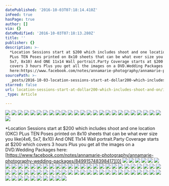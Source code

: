```yaml
---
datePublished: '2016-10-03T07:18:14.410Z'
inFeed: true
hasPage: true
author: []
via: {}
dateModified: '2016-10-03T07:18:13.280Z'
title: ''
publisher: {}
description: >-
  *Location Sessions start at $200 which includes shoot and one location (OKC)
  PLus TEN Poses printed on 8x10 sheets that can be what ever size you like(4x6,
  5x7, 8x10) And ONE 11x14 Wall portrait.Party Coverage starts at $200 which
  covers 3 hours Plus you get all the images on a DVD.Wedding Packages
  here:https://www.facebook.com/notes/annamarie-photography/annamarie-photography-wedding-packages/849915748398417
sourcePath: >-
  _posts/2016-10-03-location-sessions-start-at-dollar200-which-includes-shoot-and-on.md
starred: false
url: location-sessions-start-at-dollar200-which-includes-shoot-and-on/index.html
_type: Article

---
```

![](https://the-grid-user-content.s3-us-west-2.amazonaws.com/d52658ef-f54f-4182-8437-e9bf0152b045.jpg)
![](https://the-grid-user-content.s3-us-west-2.amazonaws.com/d2885377-6464-4618-88ec-5977329aaaf8.jpg)
![](https://the-grid-user-content.s3-us-west-2.amazonaws.com/f27dd6f6-ca62-4f12-9687-5c75e86f6491.jpg)
![](https://the-grid-user-content.s3-us-west-2.amazonaws.com/30f13450-c765-42b8-8d43-3fc67af829a7.jpg)
![](https://the-grid-user-content.s3-us-west-2.amazonaws.com/14b33873-44ae-4025-92f9-0f620b1fe8b8.jpg)
![](https://the-grid-user-content.s3-us-west-2.amazonaws.com/15d2dcf9-f91b-4c45-a8e7-a539ab124ab8.jpg)
![](https://the-grid-user-content.s3-us-west-2.amazonaws.com/4f5d9b32-1e29-45fb-ab65-19a652800975.jpg)
![](https://the-grid-user-content.s3-us-west-2.amazonaws.com/61b6f627-5b1c-460f-9328-4f83edf18647.jpg)
![](https://the-grid-user-content.s3-us-west-2.amazonaws.com/03ba58c6-32fb-4974-8255-88bbc2a640bc.jpg)
![](https://the-grid-user-content.s3-us-west-2.amazonaws.com/bf87c6c0-707d-4993-a924-e311d19e3d2b.jpg)
![](https://the-grid-user-content.s3-us-west-2.amazonaws.com/f8babb31-85ad-47d2-a1be-0bf7d30019bf.jpg)
![](https://the-grid-user-content.s3-us-west-2.amazonaws.com/2fd80281-0c43-44d0-84d3-2591a9c25d5e.jpg)
![](https://the-grid-user-content.s3-us-west-2.amazonaws.com/b5807e60-2201-4834-b4ce-1e6a86b17eeb.jpg)
![](https://the-grid-user-content.s3-us-west-2.amazonaws.com/e2aa64b9-f412-4788-84d8-32fdf3068301.jpg)
![](https://the-grid-user-content.s3-us-west-2.amazonaws.com/8176ee0d-146c-4f16-b87c-4c579a83c111.jpg)
![](https://the-grid-user-content.s3-us-west-2.amazonaws.com/046f8a1e-a624-46f0-b8c1-b9823e518410.jpg)
![](https://the-grid-user-content.s3-us-west-2.amazonaws.com/4d2a7088-8619-4681-9491-2e43651c987f.jpg)
![](https://the-grid-user-content.s3-us-west-2.amazonaws.com/c24e91e7-9b8a-45f0-9cd4-e3cfc891bc28.jpg)
![](https://the-grid-user-content.s3-us-west-2.amazonaws.com/ae88b700-28b5-43dc-9bc8-a9d6acef0837.jpg)
![](https://the-grid-user-content.s3-us-west-2.amazonaws.com/5180df1e-f444-4969-bf1f-e4870ab258fc.jpg)
![](https://the-grid-user-content.s3-us-west-2.amazonaws.com/4b5b2e54-d38a-4ead-a588-4312e51a4a02.jpg)
![](https://the-grid-user-content.s3-us-west-2.amazonaws.com/8378d580-897b-4b16-9daf-86c48127073d.jpg)
![](https://the-grid-user-content.s3-us-west-2.amazonaws.com/c910ffbe-28cd-4586-a07a-17e642a8f10e.jpg)
![](https://the-grid-user-content.s3-us-west-2.amazonaws.com/c0aa35f0-18f9-4eb0-832e-6b89d2a94142.jpg)
![](https://the-grid-user-content.s3-us-west-2.amazonaws.com/dfda0283-46e2-4f08-8c2b-b75b5474f702.jpg)
![](https://the-grid-user-content.s3-us-west-2.amazonaws.com/4021111e-ab09-4c3e-884a-dd6649453706.jpg)

\*Location Sessions start at $200 which includes shoot and one location (OKC) PLus TEN Poses printed on 8x10 sheets that can be what ever size you like(4x6, 5x7, 8x10) And ONE 11x14 Wall portrait.Party Coverage starts at $200 which covers 3 hours Plus you get all the images on a DVD.Wedding Packages here:[https://www.facebook.com/notes/annamarie-photography/annamarie-photography-wedding-packages/849915748398417][0]
![](https://the-grid-user-content.s3-us-west-2.amazonaws.com/1e2134fb-ee2e-4287-9a33-0da4677df028.jpg)
![](https://the-grid-user-content.s3-us-west-2.amazonaws.com/455c4575-cd94-4f0f-bba1-f9f9abb3cfe9.jpg)
![](https://the-grid-user-content.s3-us-west-2.amazonaws.com/b9f396ce-d4f4-4621-9c6d-25c228be5015.jpg)
![](https://the-grid-user-content.s3-us-west-2.amazonaws.com/ce16cdac-e2d7-45e5-9e05-05c8abc16525.jpg)
![](https://the-grid-user-content.s3-us-west-2.amazonaws.com/d24867ea-a027-4a50-a58f-1301c283f510.jpg)
![](https://the-grid-user-content.s3-us-west-2.amazonaws.com/73ecefa0-2a64-47c9-9735-65de7dea2ce4.jpg)
![](https://the-grid-user-content.s3-us-west-2.amazonaws.com/fb53f6ca-6016-4e44-ae69-aa43585e2352.jpg)
![](https://the-grid-user-content.s3-us-west-2.amazonaws.com/d80d22e3-45c4-42ff-ab86-3758cbcef782.jpg)
![](https://the-grid-user-content.s3-us-west-2.amazonaws.com/5dcc01f1-8eae-4a3e-9089-cc8d1f5da448.jpg)
![](https://the-grid-user-content.s3-us-west-2.amazonaws.com/31ce2e68-fd16-4a67-8626-3f30c7e94c75.jpg)
![](https://the-grid-user-content.s3-us-west-2.amazonaws.com/33e05cad-d41e-43f5-91cf-215e5d3a787c.jpg)
![](https://the-grid-user-content.s3-us-west-2.amazonaws.com/aaa2d16e-a452-4bd7-8325-d1270094e2ac.jpg)
![](https://the-grid-user-content.s3-us-west-2.amazonaws.com/f2db78f1-6c1e-4b5b-bb06-a5419f190f10.jpg)
![](https://the-grid-user-content.s3-us-west-2.amazonaws.com/1fb52d52-5f5c-4d9c-b17d-4193c8190bf3.jpg)
![](https://the-grid-user-content.s3-us-west-2.amazonaws.com/56da6775-4215-4654-83e8-336df317bb5a.jpg)
![](https://the-grid-user-content.s3-us-west-2.amazonaws.com/44148461-9300-4372-aea9-85443b0ba6c4.jpg)
![](https://the-grid-user-content.s3-us-west-2.amazonaws.com/4a217b7e-6529-471b-8a2f-4c0cf442bdc5.jpg)
![](https://the-grid-user-content.s3-us-west-2.amazonaws.com/138b1fe0-42b5-4b43-9717-bf78f1045976.jpg)
![](https://the-grid-user-content.s3-us-west-2.amazonaws.com/72278275-04f2-45c8-b4fc-bb29643e6d17.jpg)
![](https://the-grid-user-content.s3-us-west-2.amazonaws.com/eac50bf8-247d-4d18-9d8e-37407df60821.jpg)
![](https://the-grid-user-content.s3-us-west-2.amazonaws.com/32267c33-9a55-4284-a55a-c83e4696afab.jpg)
![](https://the-grid-user-content.s3-us-west-2.amazonaws.com/2b507c8a-a847-45ba-b8ce-a8c56a2e0117.jpg)
![](https://the-grid-user-content.s3-us-west-2.amazonaws.com/5344b3ae-e2c6-4019-9cd8-967680d704b2.jpg)
![](https://the-grid-user-content.s3-us-west-2.amazonaws.com/14726503-db21-4914-aab1-e4e9a9d311a3.jpg)
![](https://the-grid-user-content.s3-us-west-2.amazonaws.com/779cd58c-cece-4f24-8de0-25724f4435f7.jpg)
![](https://the-grid-user-content.s3-us-west-2.amazonaws.com/72f59471-6ef4-431c-9b47-bdd6b850778e.jpg)
![](https://the-grid-user-content.s3-us-west-2.amazonaws.com/3e98426c-c554-4adc-928b-87d07749fe8c.jpg)
![](https://the-grid-user-content.s3-us-west-2.amazonaws.com/f5fee4a5-c71d-4025-a8fd-18276ebcd2c8.jpg)
![](https://the-grid-user-content.s3-us-west-2.amazonaws.com/42b3d765-f948-4e38-a887-d84afa86017f.jpg)
![](https://the-grid-user-content.s3-us-west-2.amazonaws.com/30314c4d-e0b9-479e-8ff0-24cd213efe33.jpg)
![](https://the-grid-user-content.s3-us-west-2.amazonaws.com/fe9eb11a-13e4-4c50-9464-246647824a39.jpg)
![](https://the-grid-user-content.s3-us-west-2.amazonaws.com/9a10a4b9-6c9b-4236-ae62-29426af83506.jpg)
![](https://the-grid-user-content.s3-us-west-2.amazonaws.com/e9cadaf7-d641-4872-8512-c1784db2f983.jpg)
![](https://the-grid-user-content.s3-us-west-2.amazonaws.com/75253828-43c6-48bd-ab41-80fc4ac53bf9.jpg)
![](https://the-grid-user-content.s3-us-west-2.amazonaws.com/164e344b-5f0b-4dba-8d97-a16666297aed.jpg)
![](https://the-grid-user-content.s3-us-west-2.amazonaws.com/58e8793b-473c-4446-9856-dd3aa0ef27f0.jpg)
![](https://the-grid-user-content.s3-us-west-2.amazonaws.com/3962d8da-534f-42a8-ae72-ceca812c76e7.jpg)
![](https://the-grid-user-content.s3-us-west-2.amazonaws.com/98edb231-bb02-4c4f-b231-7d9e135c8995.jpg)
![](https://the-grid-user-content.s3-us-west-2.amazonaws.com/9bc873c2-c1ab-476c-8731-b9381ee2a120.jpg)
![](https://the-grid-user-content.s3-us-west-2.amazonaws.com/d0c2c7b0-6fac-4f30-adf8-1af5443bd048.jpg)
![](https://the-grid-user-content.s3-us-west-2.amazonaws.com/b9f36881-2660-4db8-ab6f-1a9e6a61832c.jpg)
![](https://the-grid-user-content.s3-us-west-2.amazonaws.com/e533dd07-b0b1-47bd-b217-a9f3c75822bb.jpg)
![](https://the-grid-user-content.s3-us-west-2.amazonaws.com/7b5d984f-b703-4f8e-a484-926e5f6e0933.jpg)
![](https://the-grid-user-content.s3-us-west-2.amazonaws.com/780d79f6-b38e-4d1f-9bb1-75e13e404a52.jpg)
![](https://the-grid-user-content.s3-us-west-2.amazonaws.com/198b32ca-c645-4128-8926-1bb6f5be1bfc.jpg)
![](https://the-grid-user-content.s3-us-west-2.amazonaws.com/21a8bf27-26f6-4283-b315-e4ee3e17c046.jpg)
![](https://the-grid-user-content.s3-us-west-2.amazonaws.com/5ed8d8cb-0e51-4fb7-8525-5d67ca30ab2a.jpg)
![](https://the-grid-user-content.s3-us-west-2.amazonaws.com/07d2f611-bdcc-4474-bf20-b011b5534b2a.jpg)
![](https://the-grid-user-content.s3-us-west-2.amazonaws.com/9a302707-ced3-4f19-9828-03f5c8d8b0dc.jpg)
![](https://the-grid-user-content.s3-us-west-2.amazonaws.com/affb4fdf-5509-4896-acff-4139ca7adb05.jpg)
![](https://the-grid-user-content.s3-us-west-2.amazonaws.com/0bdef21a-b69e-47b7-ae4e-51e8f7121abd.jpg)
![](https://the-grid-user-content.s3-us-west-2.amazonaws.com/8e6f6951-3e94-408d-ada2-ef8ee73deb7e.jpg)
![](https://the-grid-user-content.s3-us-west-2.amazonaws.com/fb570ee5-5e15-42a5-914c-ede318326ca6.jpg)
![](https://the-grid-user-content.s3-us-west-2.amazonaws.com/2a901751-0d01-4d8c-8dad-4e3e2359c02b.jpg)
![](https://the-grid-user-content.s3-us-west-2.amazonaws.com/249d886a-e0c3-4963-b654-fc18683b41d8.jpg)
![](https://the-grid-user-content.s3-us-west-2.amazonaws.com/b18c37bb-cfa5-4c75-af36-5f260b3a27fc.jpg)
![](https://the-grid-user-content.s3-us-west-2.amazonaws.com/42721fb5-2408-4ee2-b595-7274cb0667a8.jpg)
![](https://the-grid-user-content.s3-us-west-2.amazonaws.com/111e765c-6073-4e78-8af4-9c0885fc62da.jpg)
![](https://the-grid-user-content.s3-us-west-2.amazonaws.com/5f400a1f-7484-4969-a77c-da287167f154.jpg)
![](https://the-grid-user-content.s3-us-west-2.amazonaws.com/b586e3bd-9497-476a-b727-bccf3067a145.jpg)
![](https://the-grid-user-content.s3-us-west-2.amazonaws.com/968664fe-2c98-4d25-a7a5-b84796e0a306.jpg)
![](https://the-grid-user-content.s3-us-west-2.amazonaws.com/24088b42-622b-4f10-b173-9ff44af810c0.jpg)
![](https://the-grid-user-content.s3-us-west-2.amazonaws.com/1d669615-bfb2-480e-8f4a-337947ee7344.jpg)
![](https://the-grid-user-content.s3-us-west-2.amazonaws.com/cf1b844d-3009-4088-9f61-7f5b64664d4e.jpg)
![](https://the-grid-user-content.s3-us-west-2.amazonaws.com/f82473dd-9595-4379-8fda-941c4dc350c5.jpg)
![](https://the-grid-user-content.s3-us-west-2.amazonaws.com/e3fce97f-ef71-494d-a076-538f64aae68e.jpg)

[0]: https://www.facebook.com/notes/annamarie-photography/annamarie-photography-wedding-packages/849915748398417